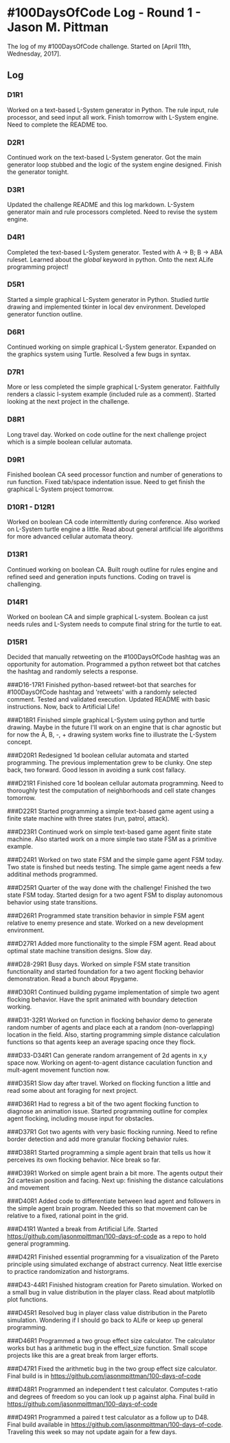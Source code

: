 # #100DaysOfCode Log - Round 1 - Jason M. Pittman

The log of my #100DaysOfCode challenge. Started on [April 11th, Wednesday, 2017].

## Log

### D1R1 
Worked on a text-based L-System generator in Python. The rule input, rule processor, and seed input all work. Finish tomorrow with L-System engine. Need to complete the README too.

### D2R1
Continued work on the text-based L-System generator. Got the main generator loop stubbed and the logic of the system engine designed. Finish the generator tonight.

### D3R1
Updated the challenge README and this log markdown. L-System generator main and rule processors completed. Need to revise the system engine.

### D4R1
Completed the text-based L-System generator. Tested with A -> B; B -> ABA ruleset. Learned about the *global* keyword in python. Onto the next ALife programming project!

### D5R1
Started a simple graphical L-System generator in Python. Studied *turtle* drawing and implemented tkinter in local dev environment. Developed generator function outline.

### D6R1
Continued working on simple graphical L-System generator. Expanded on the graphics system using Turtle. Resolved a few bugs in syntax.

### D7R1
More or less completed the simple graphical L-System generator. Faithfully renders a classic l-system example (included rule as a comment). Started looking at the next project in the challenge.

### D8R1
Long travel day. Worked on code outline for the next challenge project which is a simple boolean cellular automata.

### D9R1
Finished boolean CA seed processor function and number of generations to run function. Fixed tab/space indentation issue. Need to get finish the graphical L-System project tomorrow.

### D10R1 - D12R1
Worked on boolean CA code intermittently during conference. Also worked on L-System turtle engine a little. Read about general artificial life algorithms for more advanced cellular automata theory.

### D13R1
Continued working on boolean CA. Built rough outline for rules engine and refined seed and generation inputs functions. Coding on travel is challenging.

### D14R1 
Worked on boolean CA and simple graphical L-system. Boolean ca just needs rules and L-System needs to compute final string for the turtle to eat.

### D15R1
Decided that manually retweeting on the #100DaysOfCode hashtag was an opportunity for automation. Programmed a python retweet bot that catches the hashtag and randomly selects a response. 

###D16-17R1
Finished python-based retweet-bot that searches for #100DaysOfCode hashtag and 'retweets' with a randomly selected comment. Tested and validated execution. Updated README with basic instructions. Now, back to Artificial Life!

###D18R1
Finished simple graphical L-System using python and turtle drawing. Maybe in the future I'll work on an engine that is char agnostic but for now the A, B, -, + drawing system works fine to illustrate the L-System concept.

###D20R1
Redesigned 1d boolean cellular automata and started programming. The previous implementation grew to be clunky. One step back, two forward. Good lesson in avoiding a sunk cost fallacy. 

###D21R1
Finished core 1d boolean cellular automata programming. Need to thoroughly test the computation of neighborhoods and cell state changes tomorrow.

###D22R1
Started programming a simple text-based game agent using a finite state machine with three states (run, patrol, attack). 

###D23R1
Continued work on simple text-based game agent finite state machine. Also started work on a more simple two state FSM as a primitive example.

###D24R1
Worked on two state FSM and the simple game agent FSM today. Two state is finshed but needs testing. The simple game agent needs a few additinal methods programmed.

###D25R1
Quarter of the way done with the challenge! Finished the two state FSM today. Started design for a two agent FSM to display autonomous behavior using state transitions.

###D26R1
Programmed state transition behavior in simple FSM agent relative to enemy presence and state. Worked on a new development environment.

###D27R1
Added more functionality to the simple FSM agent. Read about optimal state machine transition designs. Slow day.

###D28-29R1
Busy days. Worked on simple FSM state transition functionality and started foundation for a two agent flocking behavior demonstration. Read a bunch about #pygame.

###D30R1
Continued building pygame implementation of simple two agent flocking behavior. Have the sprit animated with boundary detection working.

###D31-32R1
Worked on function in flocking behavior demo to generate random number of agents and place each at a random (non-overlapping) location in the field. Also, starting programming simple distance calculation functions so that agents keep an average spacing once they flock.

###D33-D34R1
Can generate random arrangement of 2d agents in x,y space now. Working on agent-to-agent distance caculation function and mult-agent movement function now.

###D35R1
Slow day after travel. Worked on flocking function a little and read some about ant foraging for next project.

###D36R1
Had to regress a bit of the two agent flocking function to diagnose an animation issue. Started programming outline for complex agent flocking, including mouse input for obstacles.

###D37R1
Got two agents with very basic flocking running. Need to refine border detection and add more granular flocking behavior rules.

###D38R1
Started programming a simple agent brain that tells us how it perceives its own flocking behavior. Nice break so far.

###D39R1
Worked on simple agent brain a bit more. The agents output their 2d cartesian position and facing. Next up: finishing the distance calculations and movement

###D40R1 
Added code to differentiate between lead agent and followers in the simple agent brain program. Needed this so that movement can be relative to a fixed, rational point in the grid.

###D41R1
Wanted a break from Artificial Life. Started https://github.com/jasonmpittman/100-days-of-code as a repo to hold general programming. 

###D42R1
Finished essential programming for a visualization of the Pareto principle using simulated exchange of abstract currency. Neat little exercise to practice randomization and historgrams. 

###D43-44R1
Finished histogram creation for Pareto simulation. Worked on a small bug in value distribution in the player class. Read about matplotlib plot functions.

###D45R1
Resolved bug in player class value distribution in the Pareto simulation. Wondering if I should go back to ALife or keep up general programming.

###D46R1
Programmed a two group effect size calculator. The calculator works but has a arithmetic bug in the effect_size function. Small scope projects like this are a great break from larger efforts.

###D47R1
Fixed the arithmetic bug in the two group effect size calculator. Final build is in https://github.com/jasonmpittman/100-days-of-code

###D48R1
Programmed an independent t test calculator. Computes t-ratio and degrees of freedom so you can look up p against alpha. Final build in https://github.com/jasonmpittman/100-days-of-code

###D49R1
Programmed a paired t test calculator as a follow up to D48. Final build available in https://github.com/jasonmpittman/100-days-of-code. Traveling this week so may not update again for a few days.